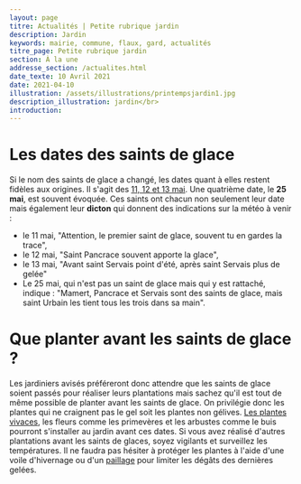 ```yaml
---
layout: page
titre: Actualités | Petite rubrique jardin
description: Jardin
keywords: mairie, commune, flaux, gard, actualités
titre_page: Petite rubrique jardin
section: À la une
addresse_section: /actualites.html
date_texte: 10 Avril 2021
date: 2021-04-10
illustration: /assets/illustrations/printempsjardin1.jpg
description_illustration: jardin</br>
introduction: 
---
```


# Les dates des saints de glace <br>
Si le nom des saints de glace a changé, les dates quant à elles restent fidèles aux origines. Il s'agit des  [11, 12 et 13 mai](https://www.journaldesfemmes.fr/jardin/conseils-jardinage/1835301-que-faire-au-jardin-en-mai/). Une quatrième date, le <b>25 mai</b>, est souvent évoquée. Ces saints ont chacun non seulement leur date mais également leur <b>dicton</b> qui donnent des indications sur la météo à venir :<br>

- le 11 mai, "Attention, le premier saint de glace, souvent tu en gardes la trace",<br>
- le 12 mai, "Saint Pancrace souvent apporte la glace",<br>
- le 13 mai, "Avant saint Servais point d'été, après saint Servais plus de gelée"<br>
- Le 25 mai, qui n'est pas un saint de glace mais qui y est rattaché, indique : "Mamert, Pancrace et Servais sont des saints de glace, mais saint Urbain les tient tous les trois dans sa main".<br>

# Que planter avant les saints de glace ?<br>
Les jardiniers avisés préféreront donc attendre que les saints de glace soient passés pour réaliser leurs plantations mais sachez qu'il est tout de même possible de planter avant les saints de glace. On privilégie donc les plantes qui ne craignent pas le gel soit les plantes non gélives. [Les plantes vivaces](https://www.journaldesfemmes.fr/jardin/conseils-jardinage/2580502-plante-vivace/), les fleurs comme les primevères et les arbustes comme le buis pourront s'installer au jardin avant ces dates. Si vous avez réalisé d'autres plantations avant les saints de glaces, soyez vigilants et surveillez les températures. Il ne faudra pas hésiter à protéger les plantes à l'aide d'une voile d'hivernage ou d'un [paillage](https://www.journaldesfemmes.fr/jardin/conseils-jardinage/1859929-paillage-au-jardin-pourquoi-et-comment-pailler-vegetaux/) pour limiter les dégâts des dernières gelées.<br>
